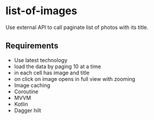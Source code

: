 # list-of-images
Use external API to call paginate list of photos with its title.

 ## Requirements
 
 - Use latest technology
 - load the data by paging 10 at a time
 - in each cell has image and title
 - on click on image opens in full view with zooming
 - Image caching
 - Coroutine
 - MVVM
 - Kotlin
 - Dagger hilt
